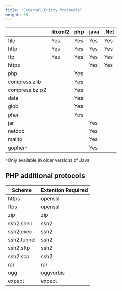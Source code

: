 ```yaml
---
title: "External Entity Protocols"
weight: 50
---
```


| | libxml2 | php | java | .Net |
|-|---------|-----|------|------|
| file | Yes | Yes | Yes | Yes |
| http | Yes | Yes | Yes | Yes |
| ftp | Yes | Yes | Yes | Yes |
| https | | | Yes | Yes |
| php | | Yes | | |
| compress.zlib | | Yes | | |
| compress.bzip2 | | Yes | | |
| data | | Yes | | |
| glob | | Yes | | |
| phar | | Yes | | |
| jar | | | Yes | |
| netdoc | | | Yes | |
| mailto | | | Yes | |
| gopher`*` | | | Yes | |

`*`Only available in older versions of Java

## PHP additional protocols

| Scheme | Extention Required |
|--------|--------------------|
| https | openssl |
| ftps | openssl |
| zip | zip |
| ssh2.shell | ssh2 |
| ssh2.exec | ssh2 |
| ssh2.tunnel | ssh2 |
| ssh2.sftp | ssh2 |
| ssh2.scp | ssh2 |
| rar | rar |
| ogg | oggvorbis |
| expect | expect |
